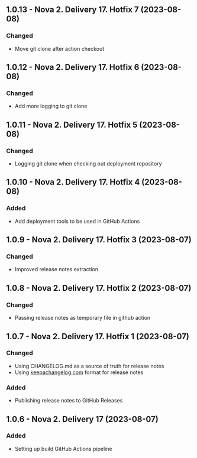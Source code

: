 ## 1.0.13 - Nova 2. Delivery 17. Hotfix 7 (2023-08-08)

### Changed
* Move git clone after action checkout

## 1.0.12 - Nova 2. Delivery 17. Hotfix 6 (2023-08-08)

### Changed
* Add more logging to git clone

## 1.0.11 - Nova 2. Delivery 17. Hotfix 5 (2023-08-08)

### Changed
* Logging git clone when checking out deployment repository

## 1.0.10 - Nova 2. Delivery 17. Hotfix 4 (2023-08-08)

### Added
* Add deployment tools to be used in GitHub Actions

## 1.0.9 - Nova 2. Delivery 17. Hotfix 3 (2023-08-07)

### Changed
* Improved release notes extraction

## 1.0.8 - Nova 2. Delivery 17. Hotfix 2 (2023-08-07)

### Changed
* Passing release notes as temporary file in github action

## 1.0.7 - Nova 2. Delivery 17. Hotfix 1 (2023-08-07)

### Changed
* Using CHANGELOG.md as a source of truth for release notes
* Using [keepachangelog.com](https://keepachangelog.com/en/1.0.0/) format for release notes

### Added
* Publishing release notes to GitHub Releases

## 1.0.6 - Nova 2. Delivery 17 (2023-08-07)

### Added
* Setting up build GitHub Actions pipeline